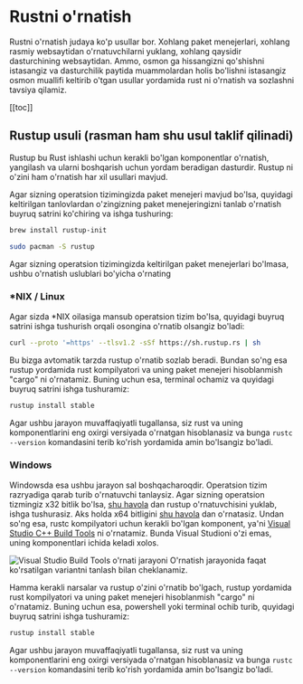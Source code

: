 # Rustni o'rnatish

Rustni o'rnatish judaya ko'p usullar bor. Xohlang paket menejerlari, xohlang
rasmiy websaytidan o'rnatuvchilarni yuklang, xohlang qaysidir dasturchining
websaytidan. Ammo, osmon ga hissangizni qo'shishni istasangiz va dasturchilik
paytida muammolardan holis bo'lishni istasangiz osmon muallifi keltirib o'tgan
usullar yordamida rust ni o'rnatish va sozlashni tavsiya qilamiz.

[[toc]]

## Rustup usuli (rasman ham shu usul taklif qilinadi)

Rustup bu Rust ishlashi uchun kerakli bo'lgan komponentlar o'rnatish, yangilash
va ularni boshqarish uchun yordam beradigan dasturdir. Rustup ni o'zini ham
o'rnatish har xil usullari mavjud.

Agar sizning operatsion tizimingizda paket menejeri mavjud bo'lsa, quyidagi
keltirilgan tanlovlardan o'zingizning paket menejeringizni tanlab o'rnatish
buyruq satrini ko'chiring va ishga tushuring:

<CodeGroup>
  <CodeGroupItem title="Brew" active>

```bash
brew install rustup-init
```

  </CodeGroupItem>

  <CodeGroupItem title="Pacman">

```bash
sudo pacman -S rustup
```

  </CodeGroupItem>
</CodeGroup>

Agar sizning operatsion tizimingizda keltirilgan paket menejerlari bo'lmasa,
ushbu o'rnatish uslublari bo'yicha o'rnating

### \*NIX / Linux

Agar sizda \*NIX oilasiga mansub operatsion tizim bo'lsa, quyidagi buyruq
satrini ishga tushurish orqali osongina o'rnatib olsangiz bo'ladi:

```bash
curl --proto '=https' --tlsv1.2 -sSf https://sh.rustup.rs | sh
```

Bu bizga avtomatik tarzda rustup o'rnatib sozlab beradi. Bundan so'ng esa rustup
yordamida rust kompilyatori va uning paket menejeri hisoblanmish "cargo" ni
o'rnatamiz. Buning uchun esa, terminal ochamiz va quyidagi
buyruq satrini ishga tushuramiz:

```bash
rustup install stable
```

Agar ushbu jarayon muvaffaqiyatli tugallansa, siz rust va uning komponentlarini
eng oxirgi versiyada o'rnatgan hisoblanasiz va bunga `rustc --version`
komandasini terib ko'rish yordamida amin bo'lsangiz bo'ladi.

### Windows

Windowsda esa ushbu jarayon sal boshqacharoqdir. Operatsion tizim razryadiga
qarab turib o'rnatuvchi tanlaysiz. Agar sizning operatsion tizmingiz x32 bitlik
bo'lsa,
[shu havola](https://static.rust-lang.org/rustup/dist/i686-pc-windows-msvc/rustup-init.exe)
dan rustup o'rnatuvchisini yuklab, ishga tushurasiz. Aks holda x64 bitligini
[shu havola](https://static.rust-lang.org/rustup/dist/x86_64-pc-windows-msvc/rustup-init.exe)
dan o'rnatasiz. Undan so'ng esa, rustc kompilyatori uchun kerakli bo'lgan
komponent, ya'ni
[Visual Studio C++ Build Tools](https://visualstudio.microsoft.com/visual-cpp-build-tools/)
ni o'rnatamiz. Bunda Visual Studioni o'zi emas, uning komponentlari ichida
keladi xolos.

![Visual Studio Build Tools o'rnati jarayoni](/only-c++.png) O'rnatish
jarayonida faqat ko'rsatilgan variantni tanlash bilan cheklanamiz.

Hamma kerakli narsalar va rustup o'zini o'rnatib bo'lgach, rustup yordamida rust
kompilyatori va uning paket menejeri hisoblanmish "cargo" ni o'rnatamiz. Buning
uchun esa, powershell yoki terminal ochib turib, quyidagi buyruq satrini ishga
tushuramiz:

```bash
rustup install stable
```

Agar ushbu jarayon muvaffaqiyatli tugallansa, siz rust va uning komponentlarini
eng oxirgi versiyada o'rnatgan hisoblanasiz va bunga `rustc --version`
komandasini terib ko'rish yordamida amin bo'lsangiz bo'ladi.
